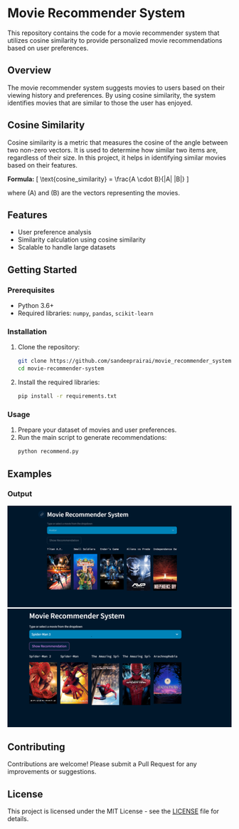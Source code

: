 # Movie Recommender System

This repository contains the code for a movie recommender system that utilizes cosine similarity to provide personalized movie recommendations based on user preferences.

## Overview

The movie recommender system suggests movies to users based on their viewing history and preferences. By using cosine similarity, the system identifies movies that are similar to those the user has enjoyed.

## Cosine Similarity

Cosine similarity is a metric that measures the cosine of the angle between two non-zero vectors. It is used to determine how similar two items are, regardless of their size. In this project, it helps in identifying similar movies based on their features.

**Formula:**
\[ 
\text{cosine\_similarity} = \frac{A \cdot B}{\|A\| \|B\|} 
\]

where \(A\) and \(B\) are the vectors representing the movies.

## Features

- User preference analysis
- Similarity calculation using cosine similarity
- Scalable to handle large datasets

## Getting Started

### Prerequisites

- Python 3.6+
- Required libraries: `numpy`, `pandas`, `scikit-learn`

### Installation

1. Clone the repository:
    ```bash
    git clone https://github.com/sandeeprairai/movie_recommender_system.git
    cd movie-recommender-system
    ```

2. Install the required libraries:
    ```bash
    pip install -r requirements.txt
    ```

### Usage

1. Prepare your dataset of movies and user preferences.
2. Run the main script to generate recommendations:
    ```bash
    python recommend.py
    ```

## Examples

### Output

![Movie Recommendations Output](movie_recomm1.PNG)
![Movie Recommendations Output](movie_recomm2.PNG)

## Contributing

Contributions are welcome! Please submit a Pull Request for any improvements or suggestions.

## License

This project is licensed under the MIT License - see the [LICENSE](LICENSE) file for details.
